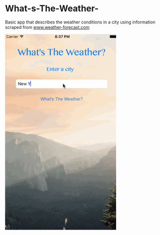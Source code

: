 # What-s-The-Weather-
Basic app that describes the weather conditions in a city using information scraped from www.weather-forecast.com

<img src="WhatsTheWeather.gif"/>
